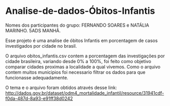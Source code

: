 # Analise-de-dados-Óbitos-Infantis
Nomes dos participantes do grupo: FERNANDO SOARES e NATÁLIA MARINHO.    5ADS MANHÃ. 

Esse projeto é uma analise de óbitos Infantis em porcentagem de casos investigados por cidade no brasil.

O arquivo obitos_infantis.csv contem a porcentagem das investigações por cidade brasileira, variando desde 0% a 100%, foi feito como objetivo comparar cidades proximas a localidade a qual vivemos. Como o arquivo contem muitos municipios foi necessario filtrar os dados para que funcionasse adequadamente. 

O tema e o arquivo foram obtidos através desse link:
http://dados.gov.br/dataset/odm4_mortalidade_infantil/resource/31941cdf-f0da-487d-8a93-e91ff38d0242
